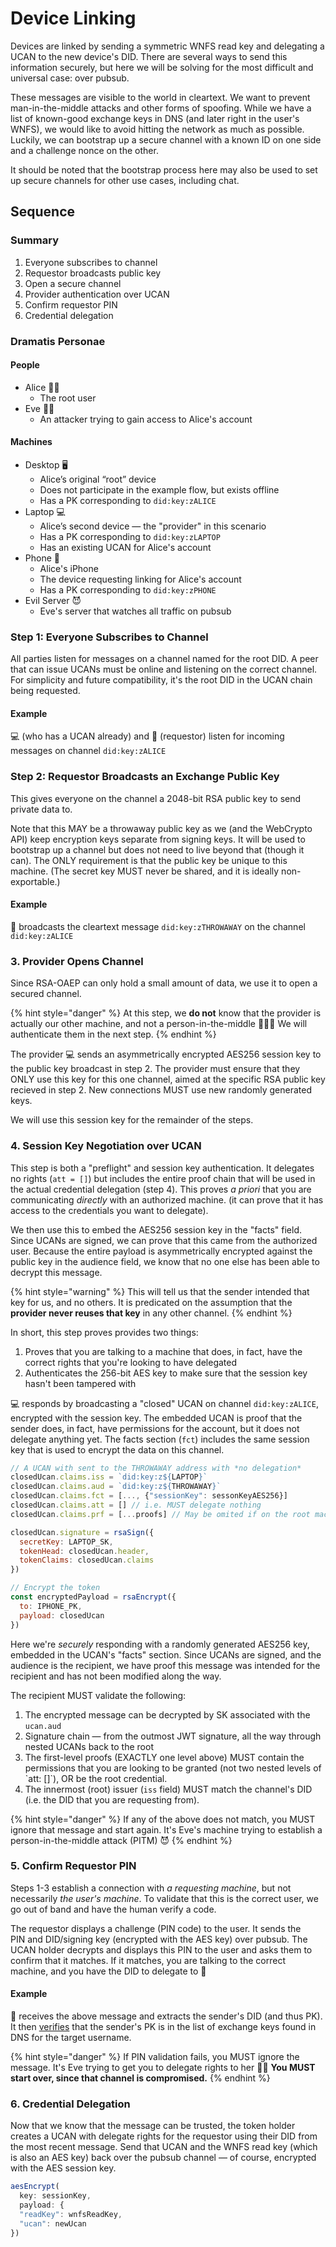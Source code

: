 # Device Linking

Devices are linked by sending a symmetric WNFS read key and delegating a UCAN to the new device's DID. There are several ways to send this information securely, but here we will be solving for the most difficult and universal case: over pubsub.

These messages are visible to the world in cleartext. We want to prevent man-in-the-middle attacks and other forms of spoofing. While we have a list of known-good exchange keys in DNS \(and later right in the user's WNFS\), we would like to avoid hitting the network as much as possible. Luckily, we can bootstrap up a secure channel with a known ID on one side and a challenge nonce on the other.

It should be noted that the bootstrap process here may also be used to set up secure channels for other use cases, including chat.

## Sequence

### Summary

1. Everyone subscribes to channel
2. Requestor broadcasts public key
3. Open a secure channel
4. Provider authentication over UCAN
5. Confirm requestor PIN
6. Credential delegation

### Dramatis Personae

#### People

* Alice 👩‍💻
  * The root user
* Eve 🦹‍♀️
  * An attacker trying to gain access to Alice's account

#### Machines

* Desktop 🖥
  * Alice’s original “root” device
  * Does not participate in the example flow, but exists offline
  * Has a PK corresponding to `did:key:zALICE`
* Laptop 💻
  * Alice’s second device — the "provider" in this scenario
  * Has a PK corresponding to `did:key:zLAPTOP`
  * Has an existing UCAN for Alice's account
* Phone 📱
  * Alice's iPhone
  * The device requesting linking for Alice's account
  * Has a PK corresponding to `did:key:zPHONE`
* Evil Server 😈
  * Eve's server that watches all traffic on pubsub

### **Step 1: Everyone Subscribes to Channel**

All parties listen for messages on a channel named for the root DID. A peer that can issue UCANs must be online and listening on the correct channel. For simplicity and future compatibility, it's the root DID in the UCAN chain being requested.

#### Example

💻 \(who has a UCAN already\) and 📱 \(requestor\) listen for incoming messages on channel `did:key:zALICE`

### **Step 2: Requestor Broadcasts an Exchange Public Key**

This gives everyone on the channel a 2048-bit RSA public key to send private data to.

Note that this MAY be a throwaway public key as we \(and the WebCrypto API\) keep encryption keys separate from signing keys. It will be used to bootstrap up a channel but does not need to live beyond that \(though it can\). The ONLY requirement is that the public key be unique to this machine. \(The secret key MUST never be shared, and it is ideally non-exportable.\)

#### Example

📱 broadcasts the cleartext message `did:key:zTHROWAWAY` on the channel `did:key:zALICE`

### **3. Provider Opens Channel**

Since RSA-OAEP can only hold a small amount of data, we use it to open a secured channel.

{% hint style="danger" %}
At this step, we **do not** know that the provider is actually our other machine, and not a person-in-the-middle 🦹‍♀️😈 We will authenticate them in the next step.
{% endhint %}

The provider 💻 sends an asymmetrically encrypted AES256 session key to the public key broadcast in step 2. The provider must ensure that they ONLY use this key for this one channel, aimed at the specific RSA public key recieved in step 2. New connections MUST use new randomly generated keys.

We will use this session key for the remainder of the steps.

### **4. Session Key Negotiation over UCAN**

This step is both a "preflight" and session key authentication. It delegates no rights \(`att = []`\) but includes the entire proof chain that will be used in the actual credential delegation \(step 4\). This proves _a priori_ that you are communicating _directly_ with an authorized machine. \(it can prove that it has access to the credentials you want to delegate\).

We then use this to embed the AES256 session key in the "facts" field. Since UCANs are signed, we can prove that this came from the authorized user. Because the entire payload is asymmetrically encrypted against the public key in the audience field, we know that no one else has been able to decrypt this message.

{% hint style="warning" %}
This will tell us that the sender intended that key for us, and no others. It is predicated on the assumption that the **provider never reuses that key** in any other channel.
{% endhint %}

In short, this step proves provides two things:

1. Proves that you are talking to a machine that does, in fact, have the correct rights that you're looking to have delegated
2. Authenticates the 256-bit AES key to make sure that the session key hasn't been tampered with

💻 responds by broadcasting a "closed" UCAN on channel `did:key:zALICE`, encrypted with the session key. The embedded UCAN is proof that the sender does, in fact, have permissions for the account, but it does not delegate anything yet. The facts section \(`fct`\) includes the same session key that is used to encrypt the data on this channel.

```javascript
// A UCAN with sent to the THROWAWAY address with *no delegation*
closedUcan.claims.iss = `did:key:z${LAPTOP}`
closedUcan.claims.aud = `did:key:z${THROWAWAY}`
closedUcan.claims.fct = [..., {"sessionKey": sessonKeyAES256}]
closedUcan.claims.att = [] // i.e. MUST delegate nothing
closedUcan.claims.prf = [...proofs] // May be omited if on the root machine

closedUcan.signature = rsaSign({
  secretKey: LAPTOP_SK,
  tokenHead: closedUcan.header,
  tokenClaims: closedUcan.claims
})

// Encrypt the token
const encryptedPayload = rsaEncrypt({
  to: IPHONE_PK, 
  payload: closedUcan
})
```

Here we're _securely_ responding with a randomly generated AES256 key, embedded in the UCAN's "facts" section. Since UCANs are signed, and the audience is the recipient, we have proof this message was intended for the recipient and has not been modified along the way.

The recipient MUST validate the following:

1. The encrypted message can be decrypted by SK associated with the `ucan.aud`
2. Signature chain — from the outmost JWT signature, all the way through nested UCANs back to the root
3. The first-level proofs \(EXACTLY one level above\) MUST contain the permissions that you are looking to be granted \(not two nested levels of \`att: \[\]\`\), OR be the root credential.
4. The innermost \(root\) issuer \(`iss` field\) MUST match the channel's DID \(i.e. the DID that you are requesting from\).

{% hint style="danger" %}
If any of the above does not match, you MUST ignore that message and start again. It's Eve's machine trying to establish a person-in-the-middle attack \(PITM\) 😈
{% endhint %}

### **5. Confirm Requestor PIN**

Steps 1-3 establish a connection with _a requesting machine_, but not necessarily _the user's machine_. To validate that this is the correct user, we go out of band and have the human verify a code.

The requestor displays a challenge \(PIN code\) to the user. It sends the PIN and DID/signing key \(encrypted with the AES key\) over pubsub. The UCAN holder decrypts and displays this PIN to the user and asks them to confirm that it matches. If it matches, you are talking to the correct machine, and you have the DID to delegate to 🎉

#### Example

📱 receives the above message and extracts the sender's DID \(and thus PK\). It then [verifies](https://developer.mozilla.org/en-US/docs/Web/API/SubtleCrypto/verify) that the sender's PK is in the list of exchange keys found in DNS for the target username.

{% hint style="danger" %}
If PIN validation fails, you MUST ignore the message. It's Eve trying to get you to delegate rights to her 🦹‍♀️ **You MUST start over, since that channel is compromised.**
{% endhint %}

### **6. Credential Delegation**

Now that we know that the message can be trusted, the token holder creates a UCAN with delegate rights for the requestor using their DID from the most recent message. Send that UCAN and the WNFS read key \(which is also an AES key\) back over the pubsub channel — of course, encrypted with the AES session key.

```javascript
aesEncrypt(
  key: sessionKey,
  payload: {
  "readKey": wnfsReadKey,
  "ucan": newUcan
})
```

